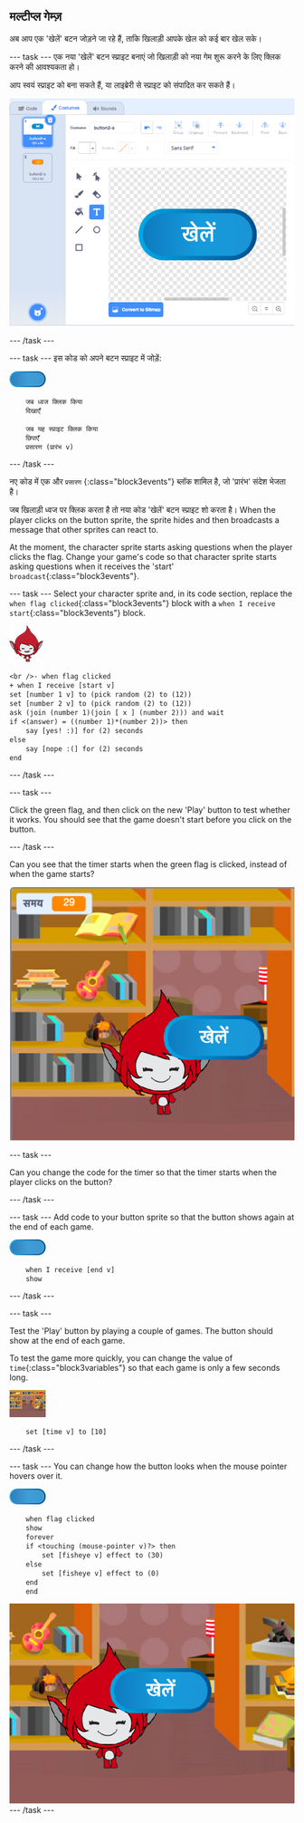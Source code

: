 ## मल्टीप्ल गेम्ज़

अब आप एक 'खेलें' बटन जोड़ने जा रहे हैं, ताकि खिलाड़ी आपके खेल को कई बार खेल सके।

\--- task \--- एक नया 'खेलें' बटन स्प्राइट बनाएं जो खिलाड़ी को नया गेम शुरू करने के लिए क्लिक करने की आवश्यकता हो।

आप स्वयं स्प्राइट को बना सकते हैं, या लाइब्रेरी से स्प्राइट को संपादित कर सकते हैं।

![Picture of the play button](images/brain-play.png)

\--- /task \---

\--- task \--- इस कोड को अपने बटन स्प्राइट में जोड़ें:

![Button sprite](images/button-sprite.png)

```blocks3
    जब ध्वज क्लिक किया
    दिखाएँ

    जब यह स्प्राइट क्लिक किया
    छिपाएँ
    प्रसारण (प्रारंभ v)
```

\--- /task \---

नए कोड में एक और `प्रसारण` {:class="block3events"} ब्लॉक शामिल है, जो 'प्रारंभ' संदेश भेजता है।

जब खिलाड़ी ध्वज पर क्लिक करता है तो नया कोड 'खेलें' बटन स्प्राइट शो करता है। When the player clicks on the button sprite, the sprite hides and then broadcasts a message that other sprites can react to.

At the moment, the character sprite starts asking questions when the player clicks the flag. Change your game's code so that character sprite starts asking questions when it receives the 'start' `broadcast`{:class="block3events"}.

\--- task \--- Select your character sprite and, in its code section, replace the `when flag clicked`{:class="block3events"} block with a `when I receive start`{:class="block3events"} block.

![पात्र स्प्राइट](images/giga-sprite.png)

```blocks3
<br />- when flag clicked
+ when I receive [start v]
set [number 1 v] to (pick random (2) to (12))
set [number 2 v] to (pick random (2) to (12))
ask (join (number 1)(join [ x ] (number 2))) and wait
if <(answer) = ((number 1)*(number 2))> then
    say [yes! :)] for (2) seconds
else
    say [nope :(] for (2) seconds
end
```

\--- /task \---

\--- task \---

Click the green flag, and then click on the new 'Play' button to test whether it works. You should see that the game doesn't start before you click on the button.

\--- /task \---

Can you see that the timer starts when the green flag is clicked, instead of when the game starts?

![Timer has started](images/brain-timer-bug.png)

\--- task \---

Can you change the code for the timer so that the timer starts when the player clicks on the button?

\--- /task \---

\--- task \--- Add code to your button sprite so that the button shows again at the end of each game.

![Button sprite](images/button-sprite.png)

```blocks3
    when I receive [end v]
    show
```

\--- /task \---

\--- task \---

Test the 'Play' button by playing a couple of games. The button should show at the end of each game.

To test the game more quickly, you can change the value of `time`{:class="block3variables"} so that each game is only a few seconds long.

![Stage](images/stage-sprite.png)

```blocks3
    set [time v] to [10]
```

\--- /task \---

\--- task \--- You can change how the button looks when the mouse pointer hovers over it.

![Button](images/button-sprite.png)

```blocks3
    when flag clicked
    show
    forever
    if <touching (mouse-pointer v)?> then
        set [fisheye v] effect to (30)
    else
        set [fisheye v] effect to (0)
    end
    end
```

![स्क्रीनशॉट](images/brain-fisheye.png) \--- /task \---